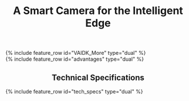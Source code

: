 ﻿---
layout: splash
permalink: /
title: A Smart Camera for the Intelligent Edge
header:
  overlay_color: "#5e616c"
  overlay_image: /assets/images/node-graphic.png
  image: /assets/images/camera-render-transparent-small.png
  alt: "Picture of the Vision AI DevKit camera hardware"
  actions:
    - label: "Order - temporarily out of stock<i class='fas fa-chevron-right'></i>"
      url: "https://www.arrow.com/en/products/eic-ms-vision-500/einfochips-limited"
excerpt: >
  Jumpstart your Azure vision machine learning journey
VAIDK_More:
  - title: "Start fast"
    excerpt: |
      [Get up and running in minutes](https://aka.ms/VAIDKGetStarted-Landing/), regardless of your current skill level with vision machine learning. Connect your camera to Azure IoT Hub that controls the network traffic between the device and the cloud, and see the camera in action by running a default Vision AI module that recognizes 183 different objects.
      # Build fast
      * New to Vision ML? Start building a vision model by uploading and tagging pictures, letting [Azure Custom Vision Service](https://azure.github.io/Vision-AI-DevKit-Pages/docs/Tutorial-HOL_Using_the_VisionSample/){:target="_blank"} do the heavy lifting.
      * Experienced with vision ML? Use [Jupyter notebooks](https://azure.github.io/Vision-AI-DevKit-Pages/docs/jupyter/){:target="_blank"} and [Visual Studio Code](https://azure.github.io/Vision-AI-DevKit-Pages/docs/SetUp_VS_Code/) to create and train custom vision models using Azure Machine Learning (AML). AML services enable you to prepare data and train models. You can then convert the trained model to the custom DLC format and package it into an IoT Edge module to deploy to the Vision AI Dev Kit.
      
      # Deploy Fast
      [Azure IoT Hub](https://docs.microsoft.com/en-us/azure/iot-hub/) can push your containerized vision ML models and other modules to the Vision AI DevKit with ease, whether the camera is on your desk or in another country.   

      # Join the Community
      Get help and help others with vision ML projects by joining our [Tech Community](https://aka.ms/VAIDK-IoTTechCommunity){:target="_blank"} and [Gitter](https://aka.ms/VAIDKGitter-Landing/){:target="_blank"}.
      # Build the intelligent edge
      As an [Intelligent Edge device](https://azure.microsoft.com/en-us/overview/future-of-cloud/){:target="_blank"}, the Vision AI DevKit does inferences and runs containerized Azure services locally in the device. Moving these workloads to the edge of the network means vision ML inferencing work requires less cloud interaction while also enabling quick reaction to local events, allowing operation during extended offline periods.


  - title: "What's new?"
    excerpt: |
      <html><table><tr><td>
      <iframe src="https://channel9.msdn.com/Shows/Internet-of-Things-Show/Unboxing-the-Vision-AI-DevKit/player" width="320px"  allowFullScreen frameBorder="0" title="Unboxing the Vision AI DevKit - Microsoft Channel 9 Video"></iframe>
      </td><td><font size="4"><b>
      Unboxing!</b></font>
      <br> <font size="3">
      Check you how easy it is to take the Vision Ai Developer Kit into use and connect it to Azure services! Watch on <a href="https://channel9.msdn.com/Shows/Internet-of-Things-Show/Unboxing-the-Vision-AI-DevKit">Channel 9</a>
      </font>
      </td></tr>
      <tr><td>
      <a href="https://aka.ms/aiatedge">
      <img src='assets/images/WN_aiatedge.PNG' alt='AI@Edge community' style='max-width: 320px'></a>
      </td><td><font size="4"><b>
      Visit the AI@Edge portal!</b></font>
      <br> <font size="3">
      Microsoft is launching an AI@Edge community. Find hardware, ML and cloud resources you need to create solutions using intelligence at the edge
      </font>
      </td></tr>
      <tr><td>
      <a href="/Vision-AI-DevKit-Pages/docs/community_project06/">
      <img src='assets/images/intelligent_alarm.jpg' alt='Intelligent Alarm' style='max-height: 180px' style='max-width: 320px'></a>
      </td><td><font size="4"><b>
      Implement intelligent alarm</b></font>
      <br> <font size="3">
      See who is visiting your home by implementating an intelligent alarm using Vision Ai Developer Kit
      </font></td></tr>
      <tr><td>
      <a href="/Vision-AI-DevKit-Pages/docs/community_project05/">
      <img src='assets/images/WN_faceapi.PNG' alt='Face API' style='max-width: 320px'></a>
      </td><td><font size="4"><b>
      Use Microsoft's Face API with Vision AI Developer Kit</b></font>
      <br> <font size="3">
      Familiarize yourself with Microsoft's cognitive services by running Face API in the camera to recognize facial characteristics
      </font></td></tr></table></html>


advantages:
  - video_path: https://easstandardhosting123.blob.core.windows.net/asset-0a1504fe-8b97-4e8f-a312-2a5eef36c891/Vision_AI_101418.mp4?sv=2015-07-08&sr=c&si=1da79a8d-775c-4a56-af1a-173c36a1823b&sig=W7ACJX%2F0FrlqxYg7TlPfjojO3Ajf%2FiHy7eW4%2FfgK%2BAk%3D&st=2018-10-25T01%3A49%3A06Z&se=2118-10-25T01%3A49%3A06Z
    video_poster: /assets/images/Video_poster.png

  - title: "<img src='assets/images/msft-logo-gray.svg' alt='Microsoft' style='max-width: 160px'>"
    excerpt: >
        An Azure IoT starter kit, the Vision AI DevKit can be used with models built and trained using the [Azure Machine Learning service](https://azure.microsoft.com/en-us/services/machine-learning-service/){:target="_blank"} and [CustomVision.ai](https://customvision.ai){:target="_blank"}. <br><br><br>

        <img src='assets/images/qualcomm-logo-blue.png' alt='Qualcomm' style='max-width: 125px'><br><br>

        The Vision AI DevKit features the [Qualcomm Visual Intelligence Platform](https://www.qualcomm.com/news/onq/2018/05/07/qualcomm-vision-intelligence-platform-microsoft-azure-bring-edge-ai-solution){:target="_blank"} for hardware acceleration of AI models to deliver superior inferencing performance.<br><br><br>

tech_specs:
  - title: "<img src='assets/images/Peabody_spec_image.png' alt='Vision AI DevKit device image'>"

  - title: "<img src='assets/images/Peabody_spec_image2.png' alt='Vision AI DevKit specs'>"

whatsnew:
  content:
  - title: AI@Edge
whatsnew_links:
  content:
    - image_path: assets/images/WN_aiatedge.PNG
      alt: "Join the AI@Edge community"
      title: "Join the AI@Edge community"
      excerpt: Find the resources you need to create solutions using intelligence at the edge
      url: "https://aka.ms/aiatedge"
    - image_path: /assets/images/WN_faceapi.PNG
      alt: "Use Microsoft's Face API"
      title: "Use Microsoft's Face API"
      excerpt: "Check out community project using Microsoft's face API to recognize facial characteristics"
      url: "/docs/projects/community_project05/"
    - image_path: /assets/images/WN_audio.PNG
      alt: "Enable audio for Vision AI Dev Kit"
      title: "Enable audio for Vision AI Dev Kit"
      excerpt: "See community project for enabling audio for Vision AI Developer Kit"
      url: "/docs/projects/community_project03/"

---

<div class="feature__outer_wrapper">
{% include feature_row id="VAIDK_More" type="dual" %}
</div>

<!-- {% include feature_row_1 id="whatsnew_links" %} -->

<div class="feature__outer_wrapper">
{% include feature_row id="advantages" type="dual" %}
</div>

<h2 style="text-align: center">Technical Specifications</h2>

<div class="feature__outer_wrapper">
{% include feature_row id="tech_specs" type="dual" %}
</div>

<!--       # <tr><td>
      # <a href="/Vision-AI-DevKit-Pages/docs/community_project03/">
      # <img src='assets/images/WN_audio.PNG' alt='Audio' style='max-width: 320px'></a>
      # </td><td><font size="4"><b>
      # Train audio ML model for Vision AI Developer Kit</b></font>
      # <br><font size="3">
      # Vision AI Developer Kit comes also with microphones! Record with Vision AI Dev Kit, then train your AI model using the recordings and deploy it to the camera.
      # </font></td></tr></table></html> -->